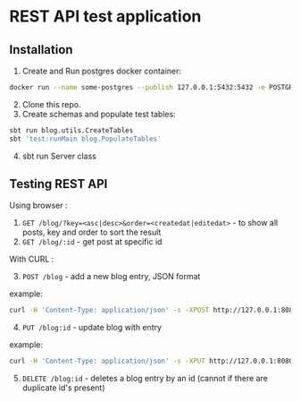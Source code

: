 # REST API test application

## Installation

1. Create and Run postgres docker container:

```sh
docker run --name some-postgres --publish 127.0.0.1:5432:5432 -e POSTGRES_PASSWORD=postgres -d postgres
```
2. Clone this repo.
3. Create schemas and populate test tables:
```sh
sbt run blog.utils.CreateTables
sbt 'test:runMain blog.PopulateTables'
```
4. sbt run Server class

## Testing REST API

Using browser :

1. ```GET /blog/?key=<asc|desc>&order=<createdat|editedat>``` - to show all posts, key and order to sort the result
2. ```GET /blog/:id``` - get post at specific id

With CURL :

3. ```POST /blog``` - add a new blog entry, JSON format

example:

```sh
curl -H 'Content-Type: application/json' -s -XPOST http://127.0.0.1:8080/blog -d '{"title": "book", "content": "content", "tags": ["a", "b"], "author": "someone"}'
```
4. ```PUT /blog:id``` - update blog with entry

example:

```sh
curl -H 'Content-Type: application/json' -s -XPUT http://127.0.0.1:8080/blog/94 -d '{"title": "bookNew", "content": "contentNew", "tags": ["a", "c"], "author":"somenew"}'
```

5. ```DELETE /blog:id``` - deletes a blog entry by an id (cannot if there are duplicate id's present)
